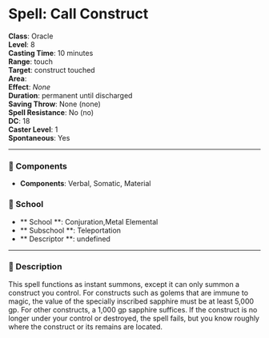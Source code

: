 
# Spell: Call Construct
**Class**: Oracle  
**Level**: 8  
**Casting Time**: 10 minutes  
**Range**: touch  
**Target**: construct touched  
**Area**:   
**Effect**: _None_  
**Duration**: permanent until discharged  
**Saving Throw**: None (none)  
**Spell Resistance**: No (no)  
**DC**: 18  
**Caster Level**: 1  
**Spontaneous**: Yes

---

### 🔮 Components
- **Components**: Verbal, Somatic, Material

### 🏫 School
- ** School **: Conjuration,Metal Elemental
- ** Subschool **: Teleportation
- ** Descriptor **: undefined
---

### 📜 Description
This spell functions as instant summons, except it can only summon a construct you control. For constructs such as golems that are immune to magic, the value of the specially inscribed sapphire must be at least 5,000 gp. For other constructs, a 1,000 gp sapphire suffices. If the construct is no longer under your control or destroyed, the spell fails, but you know roughly where the construct or its remains are located.
